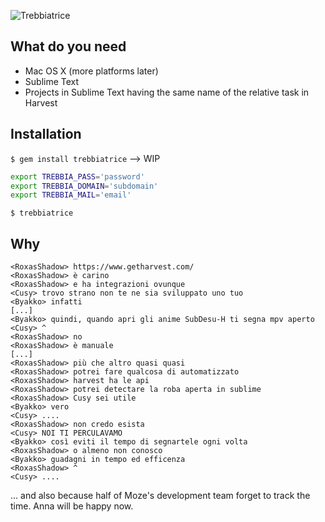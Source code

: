 ![Trebbiatrice](http://i.imgur.com/ZSVlfcR.jpg)

What do you need
----------------
- Mac OS X (more platforms later)
- Sublime Text
- Projects in Sublime Text having the same name of the relative task in Harvest

Installation
------------
`$ gem install trebbiatrice` --> WIP

```sh
export TREBBIA_PASS='password'
export TREBBIA_DOMAIN='subdomain'
export TREBBIA_MAIL='email'
```

`$ trebbiatrice`

Why
---
```
<RoxasShadow> https://www.getharvest.com/
<RoxasShadow> è carino
<RoxasShadow> e ha integrazioni ovunque
<Cusy> trovo strano non te ne sia sviluppato uno tuo
<Byakko> infatti
[...]
<Byakko> quindi, quando apri gli anime SubDesu-H ti segna mpv aperto
<Cusy> ^
<RoxasShadow> no
<RoxasShadow> è manuale
[...]
<RoxasShadow> più che altro quasi quasi
<RoxasShadow> potrei fare qualcosa di automatizzato
<RoxasShadow> harvest ha le api
<RoxasShadow> potrei detectare la roba aperta in sublime
<RoxasShadow> Cusy sei utile
<Byakko> vero
<Cusy> ....
<RoxasShadow> non credo esista
<Cusy> NOI TI PERCULAVAMO
<Byakko> così eviti il tempo di segnartele ogni volta
<RoxasShadow> o almeno non conosco
<Byakko> guadagni in tempo ed efficenza
<RoxasShadow> ^
<Cusy> ....
```

... and also because half of Moze's development team forget to track the time. Anna will be happy now.
